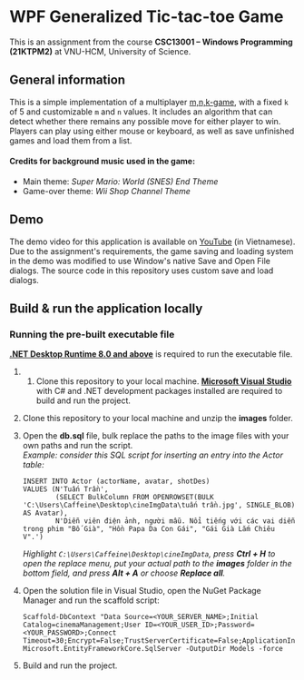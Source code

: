 # WPF Generalized Tic-tac-toe Game

This is an assignment from the course **CSC13001 – Windows Programming (21KTPM2)** at VNU-HCM, University of Science.

## General information
This is a simple implementation of a multiplayer [m,n,k-game](https://en.wikipedia.org/wiki/M,n,k-game), with a fixed `k` of $5$ and customizable `m` and `n` values. It includes an algorithm that can detect whether there remains any possible move for either player to win. Players can play using either mouse or keyboard, as well as save unfinished games and load them from a list.

#### Credits for background music used in the game:
- Main theme: *Super Mario: World (SNES) End Theme*
- Game-over theme: *Wii Shop Channel Theme*

## Demo
The demo video for this application is available on [YouTube](https://youtu.be/gdkQVo9UXRM) (in Vietnamese). Due to the assignment's requirements, the game saving and loading system in the demo was modified to use Window's native Save and Open File dialogs. The source code in this repository uses custom save and load dialogs.

## Build & run the application locally
### Running the pre-built executable file
[**.NET Desktop Runtime 8.0 and above**](https://dotnet.microsoft.com/en-us/download/dotnet/8.0) is required to run the executable file.

1. 1. Clone this repository to your local machine.
[**Microsoft Visual Studio**](https://visualstudio.microsoft.com/vs/community/) with C# and .NET development packages installed are required to build and run the project.

1. Clone this repository to your local machine and unzip the **images** folder.

2. Open the **db.sql** file, bulk replace the paths to the image files with your own paths and run the script. \
    *Example: consider this SQL script for inserting an entry into the Actor table:*
    ```
    INSERT INTO Actor (actorName, avatar, shotDes)
    VALUES (N'Tuấn Trần',
            (SELECT BulkColumn FROM OPENROWSET(BULK 'C:\Users\Caffeine\Desktop\cineImgData\tuấn trần.jpg', SINGLE_BLOB) AS Avatar),
		    N'Diễn viên điện ảnh, người mẫu. Nổi tiếng với các vai diễn trong phim "Bố Già", "Hồn Papa Da Con Gái", "Gái Già Lắm Chiêu V".')
    ```
    *Highlight `C:\Users\Caffeine\Desktop\cineImgData`, press **Ctrl + H** to open the replace menu, put your actual path to the **images** folder in the bottom field, and press **Alt + A** or choose **Replace all**.* 

3. Open the solution file in Visual Studio, open the NuGet Package Manager and run the scaffold script:
    ```
    Scaffold-DbContext "Data Source=<YOUR_SERVER_NAME>;Initial Catalog=cinemaManagement;User ID=<YOUR_USER_ID>;Password=<YOUR_PASSWORD>;Connect Timeout=30;Encrypt=False;TrustServerCertificate=False;ApplicationIntent=ReadWrite;MultiSubnetFailover=False" Microsoft.EntityFrameworkCore.SqlServer -OutputDir Models -force
    ```
4. Build and run the project.
